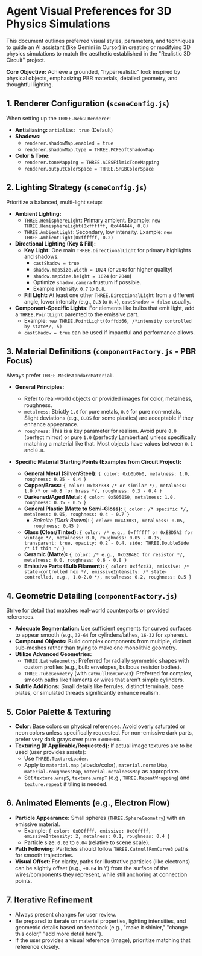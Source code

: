 # Agent Visual Preferences for 3D Physics Simulations

This document outlines preferred visual styles, parameters, and techniques to guide an AI assistant (like Gemini in Cursor) in creating or modifying 3D physics simulations to match the aesthetic established in the "Realistic 3D Circuit" project.

**Core Objective:** Achieve a grounded, "hyperrealistic" look inspired by physical objects, emphasizing PBR materials, detailed geometry, and thoughtful lighting.

## 1. Renderer Configuration (`sceneConfig.js`)

When setting up the `THREE.WebGLRenderer`:

-   **Antialiasing:** `antialias: true` (Default)
-   **Shadows:**
    -   `renderer.shadowMap.enabled = true`
    -   `renderer.shadowMap.type = THREE.PCFSoftShadowMap`
-   **Color & Tone:**
    -   `renderer.toneMapping = THREE.ACESFilmicToneMapping`
    -   `renderer.outputColorSpace = THREE.SRGBColorSpace`

## 2. Lighting Strategy (`sceneConfig.js`)

Prioritize a balanced, multi-light setup:

-   **Ambient Lighting:**
    -   `THREE.HemisphereLight`: Primary ambient. Example: `new THREE.HemisphereLight(0xffffff, 0x444444, 0.8)`
    -   `THREE.AmbientLight`: Secondary, low intensity. Example: `new THREE.AmbientLight(0xffffff, 0.2)`
-   **Directional Lighting (Key & Fill):**
    -   **Key Light:** One main `THREE.DirectionalLight` for primary highlights and shadows.
        -   `castShadow = true`
        -   `shadow.mapSize.width = 1024` (or `2048` for higher quality)
        -   `shadow.mapSize.height = 1024` (or `2048`)
        -   Optimize `shadow.camera` frustum if possible.
        -   Example intensity: `0.7` to `0.8`.
    -   **Fill Light:** At least one other `THREE.DirectionalLight` from a different angle, lower intensity (e.g., `0.3` to `0.4`), `castShadow = false` usually.
-   **Component-Specific Lights:** For elements like bulbs that emit light, add a `THREE.PointLight` parented to the emissive part.
    -   Example: `new THREE.PointLight(0xffdd66, /*intensity controlled by state*/, 5)`
    -   `castShadow = true` can be used if impactful and performance allows.

## 3. Material Definitions (`componentFactory.js` - PBR Focus)

Always prefer `THREE.MeshStandardMaterial`.

-   **General Principles:**
    -   Refer to real-world objects or provided images for color, metalness, roughness.
    -   `metalness`: Strictly `1.0` for pure metals, `0.0` for pure non-metals. Slight deviations (e.g., `0.05` for some plastics) are acceptable if they enhance appearance.
    -   `roughness`: This is a key parameter for realism. Avoid pure `0.0` (perfect mirror) or pure `1.0` (perfectly Lambertian) unless specifically matching a material like that. Most objects have values between `0.1` and `0.8`.

-   **Specific Material Starting Points (Examples from Circuit Project):**
    -   **General Metal (Silver/Steel):** `{ color: 0xb0b0b0, metalness: 1.0, roughness: 0.25 - 0.4 }`
    -   **Copper/Brass:** `{ color: 0xb87333 /* or similar */, metalness: 1.0 /* or ~0.8 for brass */, roughness: 0.3 - 0.4 }`
    -   **Darkened/Aged Metal:** `{ color: 0x505050, metalness: 1.0, roughness: 0.35 - 0.5 }`
    -   **General Plastic (Matte to Semi-Gloss):** `{ color: /* specific */, metalness: 0.05, roughness: 0.4 - 0.7 }`
        -   *Bakelite (Dark Brown):* `{ color: 0x4A3B31, metalness: 0.05, roughness: 0.45 }`
    -   **Glass (Clear/Tinted):** `{ color: /* e.g., 0xffffff or 0xE8D5A2 for vintage */, metalness: 0.0, roughness: 0.05 - 0.15, transparent: true, opacity: 0.2 - 0.4, side: THREE.DoubleSide /* if thin */ }`
    -   **Ceramic (Matte):** `{ color: /* e.g., 0xD2B48C for resistor */, metalness: 0.0, roughness: 0.6 - 0.8 }`
    -   **Emissive Parts (Bulb Filament):** `{ color: 0xffcc33, emissive: /* state-controlled hex */, emissiveIntensity: /* state-controlled, e.g., 1.0-2.0 */, metalness: 0.2, roughness: 0.5 }`

## 4. Geometric Detailing (`componentFactory.js`)

Strive for detail that matches real-world counterparts or provided references.

-   **Adequate Segmentation:** Use sufficient segments for curved surfaces to appear smooth (e.g., `32-64` for cylinders/lathes, `16-32` for spheres).
-   **Compound Objects:** Build complex components from multiple, distinct sub-meshes rather than trying to make one monolithic geometry.
-   **Utilize Advanced Geometries:**
    -   `THREE.LatheGeometry`: Preferred for radially symmetric shapes with custom profiles (e.g., bulb envelopes, bulbous resistor bodies).
    -   `THREE.TubeGeometry` (with `CatmullRomCurve3`): Preferred for complex, smooth paths like filaments or wires that aren't simple cylinders.
-   **Subtle Additions:** Small details like ferrules, distinct terminals, base plates, or simulated threads significantly enhance realism.

## 5. Color Palette & Texturing

-   **Color:** Base colors on physical references. Avoid overly saturated or neon colors unless specifically requested. For non-emissive dark parts, prefer very dark grays over pure `0x000000`.
-   **Texturing (If Applicable/Requested):** If actual image textures are to be used (user provides assets):
    -   Use `THREE.TextureLoader`.
    -   Apply to `material.map` (albedo/color), `material.normalMap`, `material.roughnessMap`, `material.metalnessMap` as appropriate.
    -   Set `texture.wrapS`, `texture.wrapT` (e.g., `THREE.RepeatWrapping`) and `texture.repeat` if tiling is needed.

## 6. Animated Elements (e.g., Electron Flow)

-   **Particle Appearance:** Small spheres (`THREE.SphereGeometry`) with an emissive material.
    -   Example: `{ color: 0x00ffff, emissive: 0x00ffff, emissiveIntensity: 2, metalness: 0.1, roughness: 0.4 }`
    -   Particle size: `0.03` to `0.04` (relative to scene scale).
-   **Path Following:** Particles should follow `THREE.CatmullRomCurve3` paths for smooth trajectories.
-   **Visual Offset:** For clarity, paths for illustrative particles (like electrons) can be slightly offset (e.g., `+0.04` in Y) from the surface of the wires/components they represent, while still anchoring at connection points.

## 7. Iterative Refinement

-   Always present changes for user review.
-   Be prepared to iterate on material properties, lighting intensities, and geometric details based on feedback (e.g., "make it shinier," "change this color," "add more detail here").
-   If the user provides a visual reference (image), prioritize matching that reference closely. 
